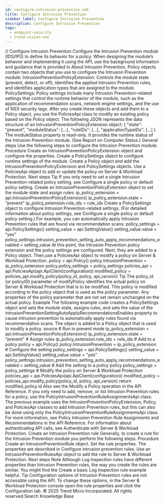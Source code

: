 ```yaml
---
id: configure-intrusion-prevention-sdk
title: Configure Intrusion Prevention
sidebar_label: Configure Intrusion Prevention
description: Configure Intrusion Prevention
tags:
  - endpoint-security
  - trend-vision-one
---
```


/*<![CDATA[*/ $('#title').html($('meta[name=map-description]').attr('content')); /*]]>*/ Configure Intrusion Prevention Configure the Intrusion Prevention module (IDS/IPS) to define its behavior for a policy. When designing the module’s behavior and implementing it using the API, use the background information and guidance that is provided in About Intrusion Prevention. Policy objects contain two objects that you use to configure the Intrusion Prevention module: IntrusionPreventionPolicyExtension: Controls the module state (prevent, detect, or off), identifies the applied Intrusion Prevention rules, and identifies application types that are assigned to the module. PolicySettings: Policy settings include many Intrusion Prevention-related settings that control the runtime behavior of the module, such as the application of recommendation scans, network engine settings, and the use of NSX security tags. After you create these objects and add them to a Policy object, you use the PoliciesApi class to modify an existing policy based on the Policy object. The following JSON represents the data structure of an IntrusionPreventionPolicyExtension object: { "state": "prevent", "moduleStatus": {...}, "ruleIDs": [...], "applicationTypeIDs": [...] } The moduleStatus property is read-only. It provides the runtime status of the Intrusion Prevention module. (See Report on Computer Status.) General steps Use the following steps to configure the Intrusion Prevention module: Procedure Create an IntrusionPreventionPolicyExtension object and configure the properties. Create a PolicySettings object to configure runtime settings of the module. Create a Policy object and add the IntrusionPreventionPolicyExtension and PolicySettings objects. Use a PoliciesApi object to add or update the policy on Server & Workload Protection. Next steps Tip If you only need to set a single Intrusion Prevention-related policy setting, see Configure a single policy or default policy setting. Create an IntrusionPreventionPolicyExtension object to set the module state and assign rules: ip_policy_extension = api.IntrusionPreventionPolicyExtension() ip_policy_extension.state = "prevent" ip_policy_extension.rule_ids = rule_ids Create a PolicySettings object to configure Intrusion Prevention-related settings. (For detailed information about policy settings, see Configure a single policy or default policy setting.) For example, you can automatically apply Intrusion Prevention rules that are found via recommendation scans: policy_settings = api.PolicySettings() setting_value = api.SettingValue() setting_value.value = "yes" policy_settings.intrusion_prevention_setting_auto_apply_recommendations_enabled = setting_value At this point, the Intrusion Prevention policy extension and the policy settings are configured. Next, they are added to a Policy object. Then,use a PoliciesApi object to modify a policy on Server & Workload Protection. policy = api.Policy() policy.IntrusionPrevention = ip_policy_extension policy.policy_settings = policy_settings policies_api = api.PoliciesApi(api.ApiClient(configuration)) modified_policy = policies_api.modify_policy(policy_id, policy, api_version) Tip The policy_id (or policyID) parameter of modifyPolicy identifies the actual policy on Server & Workload Protection that is to be modified. This policy is modified according to the policy object that is used as the policy parameter. Any properties of the policy parameter that are not set remain unchanged on the actual policy. Example The following example code creates a PolicySettings object and sets the module state, assigns rules, and sets the value of the intrusionPreventionSettingAutoApplyRecommendationsEnables property to cause intrusion prevention to automatically apply rules found via recommendation scans. The object is added to a Policy object that is used to modify a policy. source # Run in prevent mode ip_policy_extension = api.IntrusionPreventionPolicyExtension() ip_policy_extension.state = "prevent" # Assign rules ip_policy_extension.rule_ids = rule_ids # Add to a policy policy = api.Policy() policy.IntrusionPrevention = ip_policy_extension # Configure the setting policy_settings = api.PolicySettings() setting_value = api.SettingValue() setting_value.value = "yes" policy_settings.intrusion_prevention_setting_auto_apply_recommendations_enabled = setting_value # Add the setting to a policy policy.policy_settings = policy_settings # Modify the policy on Server & Workload Protection policies_api = api.PoliciesApi(api.ApiClient(configuration)) modified_policy = policies_api.modify_policy(policy_id, policy, api_version) return modified_policy.id Also see the Modify a Policy operation in the API Reference. If you only need to add, remove, or list Intrusion Prevention rules for a policy, use the PolicyIntrusionPreventionRuleAssignmentsApi class. The previous example uses the IntrusionPreventionPolicyExtension, Policy, and PoliciesApi classes to add Intrusion Prevention rules, but this can also be done using only the PolicyIntrusionPreventionRuleAssignmentsApi class. For more information, see Policy Intrusion Prevention Rule Assignments and Recommendations in the API Reference. For information about authenticating API calls, see Authenticate with Server & Workload Protection. Create an Intrusion Prevention rule Generally, to create a rule for the Intrusion Prevention module you perform the following steps: Procedure Create an IntrusionPreventionRule object. Set the rule properties. The properties are described in Configure intrusion prevention rules. Use an IntrusionPreventionRulesApi object to add the rule to Server & Workload Protection. Next steps Note Although Log Inspection rules have different properties than Intrusion Prevention rules, the way you create the rules are similar. You might find the Create a basic Log Inspection rule example helpful. Tip Configuration options of Intrusion Prevention rules are not accessible using the API. To change these options, in the Server & Workload Protection console open the rule properties and click the Configuration tab. © 2025 Trend Micro Incorporated. All rights reserved.Search Knowledge Base